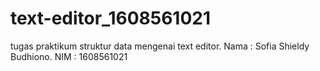 # text-editor_1608561021
tugas praktikum struktur data mengenai text editor. Nama : Sofia Shieldy Budhiono. NIM : 1608561021
